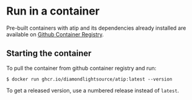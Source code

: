 # Run in a container

Pre-built containers with atip and its dependencies already
installed are available on [Github Container Registry](https://ghcr.io/DiamondLightSource/atip).

## Starting the container

To pull the container from github container registry and run:

```
$ docker run ghcr.io/diamondlightsource/atip:latest --version
```

To get a released version, use a numbered release instead of `latest`.
